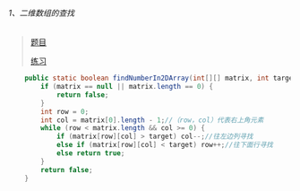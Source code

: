 ###### 1、二维数组的查找
>[题目](https://leetcode-cn.com/problems/er-wei-shu-zu-zhong-de-cha-zhao-lcof/)
>
>[练习](https://github.com/sunnnydaydev/CodingInterviews/blob/master/src/Arrays/Find.java)

```java
    public static boolean findNumberIn2DArray(int[][] matrix, int target) {
        if (matrix == null || matrix.length == 0) {
            return false;
        }
        int row = 0;
        int col = matrix[0].length - 1;//（row，col）代表右上角元素
        while (row < matrix.length && col >= 0) {
            if (matrix[row][col] > target) col--;//往左边列寻找
            else if (matrix[row][col] < target) row++;//往下面行寻找
            else return true;
        }
        return false;
    }

```